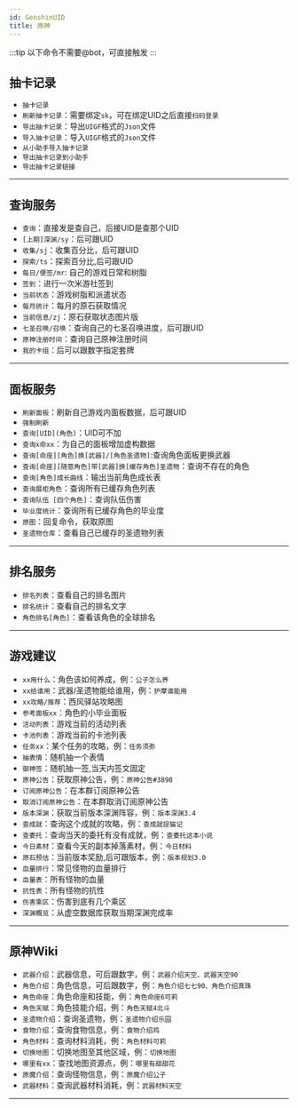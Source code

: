 ```yaml
---
id: GenshinUID
title: 原神
---
```


:::tip
以下命令不需要@bot，可直接触发
:::

## 抽卡记录
- `抽卡记录`
- `刷新抽卡记录`：需要绑定`sk`，可在绑定UID之后直接`扫码登录`
- `导出抽卡记录`：导出`UIGF`格式的`Json`文件
- `导入抽卡记录`：导入`UIGF`格式的`Json`文件
- `从小助手导入抽卡记录`
- `导出抽卡记录到小助手`
- `导出抽卡记录链接`

---
## 查询服务
- `查询`：直接发是查自己，后接UID是查那个UID
- `[上期]深渊/sy`：后可跟UID
- `收集/sj`：收集百分比，后可跟UID
- `探索/ts`：探索百分比,后可跟UID
- `每日/便签/mr`: 自己的游戏日常和树脂
- `签到`：进行一次米游社签到
- `当前状态`：游戏树脂和派遣状态
- `每月统计`：每月的原石获取情况
- `当前信息/zj`：原石获取状态图片版
- `七圣召唤/召唤`：查询自己的七圣召唤进度，后可跟UID
- `原神注册时间`：查询自己原神注册时间
- `我的卡组`：后可以跟数字指定套牌

---
## 面板服务

- `刷新面板`：刷新自己游戏内面板数据，后可跟UID
- `强制刷新`
- `查询[UID](角色)`：UID可不加
- `查询x命xx`：为自己的面板增加虚构数据
- `查询[命座][角色]换[武器]/[角色圣遗物]`:查询角色面板更换武器
- `查询[命座][随意角色]带[武器]换[缓存角色]圣遗物`：查询不存在的角色
- `查询[角色]成长曲线`：输出当前角色成长表
- `查询展柜角色`：查询所有已缓存角色列表
- `查询队伍 [四个角色]`：查询队伍伤害
- `毕业度统计`：查询所有已缓存角色的毕业度
- `原图`：回复命令，获取原图
- `圣遗物仓库`：查看自己已缓存的圣遗物列表

---
## 排名服务
- `排名列表`：查看自己的排名图片
- `排名统计`：查看自己的排名文字
- `角色排名[角色]`：查看该角色的全球排名

---
## 游戏建议
- `xx用什么`：角色该如何养成，例：`公子怎么养`
- `xx给谁用`：武器/圣遗物能给谁用，例：`护摩谁能用`
- `xx攻略/推荐`：西风驿站攻略图
- `参考面板xx`：角色的小毕业面板
- `活动列表`：游戏当前的活动列表
- `卡池列表`：游戏当前的卡池列表
- `任务xx`：某个任务的攻略，例：`任务须弥`
- `抽表情`：随机抽一个表情
- `御神签`：随机抽一签,当天内签文固定
- `原神公告`：获取原神公告，例：`原神公告#3898`
- `订阅原神公告`：在本群订阅原神公告
- `取消订阅原神公告`：在本群取消订阅原神公告
- `版本深渊`：获取当前版本深渊阵容，例：`版本深渊3.4`
- `查成就`：查询这个成就的攻略，例：`查成就捉猫记`
- `查委托`：查询当天的委托有没有成就，例：`查委托这本小说`
- `今日素材`：查看今天的副本掉落素材，例：`今日材料`
- `原石预估`：当前版本奖励,后可跟版本，例：`版本规划3.0`
- `血量排行`：常见怪物的血量排行
- `血量表`：所有怪物的血量
- `抗性表`：所有怪物的抗性
- `伤害乘区`：伤害到底有几个乘区
- `深渊概览`：从虚空数据库获取当期深渊完成率

---
## 原神Wiki
- `武器介绍`：武器信息，可后跟数字，例：`武器介绍天空、武器天空90`
- `角色介绍`：角色信息，可后跟数字，例：`角色介绍七七90、角色介绍真珠`
- `角色命座`：角色命座和技能，例：`角色命座6可莉`
- `角色天赋`：角色技能介绍，例：`角色天赋4北斗`
- `圣遗物介绍`：查询圣遗物，例：`圣遗物介绍乐园`
- `食物介绍`：查询食物信息，例：`食物介绍鸡`
- `角色材料`：查询材料消耗，例：`角色材料可莉`
- `切换地图`：切换地图至其他区域，例：`切换地图`
- `哪里有xx`：查找地图资源点，例：`哪里有甜甜花`
- `原魔介绍`：查询怪物信息，例：`原魔介绍公子`
- `武器材料`：查询武器材料消耗，例：`武器材料天空`

---
